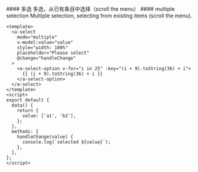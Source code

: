 <cn>
#### 多选
多选，从已有条目中选择（scroll the menu）
</cn>

<us>
#### multiple selection
Multiple selection, selecting from existing items (scroll the menu).
</us>

```vue
<template>
  <a-select
    mode="multiple"
    v-model:value="value"
    style="width: 100%"
    placeholder="Please select"
    @change="handleChange"
  >
    <a-select-option v-for="i in 25" :key="(i + 9).toString(36) + i">
      {{ (i + 9).toString(36) + i }}
    </a-select-option>
  </a-select>
</template>
<script>
export default {
  data() {
    return {
      value: ['a1', 'b2'],
    };
  },
  methods: {
    handleChange(value) {
      console.log(`selected ${value}`);
    },
  },
};
</script>
```
